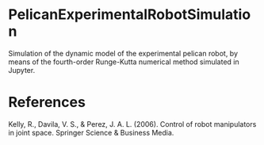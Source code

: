 # PelicanExperimentalRobotSimulation
 Simulation of the dynamic model of the experimental pelican robot, by means of the fourth-order Runge-Kutta numerical method simulated in Jupyter.

# References
 Kelly, R., Davila, V. S., & Perez, J. A. L. (2006). Control of robot manipulators in joint space. Springer Science & Business Media.
